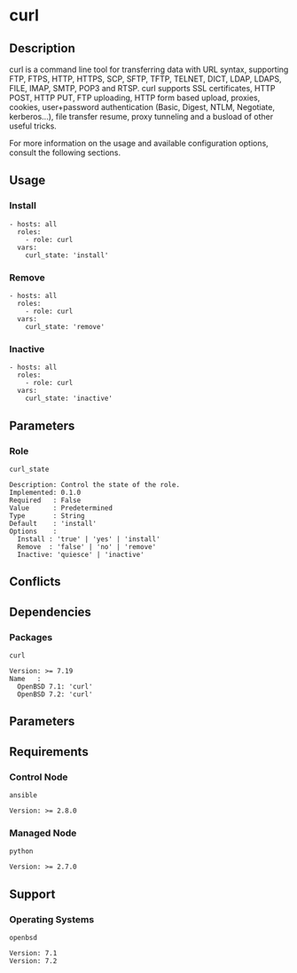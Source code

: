 # curl

## Description

curl is a command line tool for transferring data with URL syntax, supporting
FTP, FTPS, HTTP, HTTPS, SCP, SFTP, TFTP, TELNET, DICT, LDAP, LDAPS, FILE, IMAP,
SMTP, POP3 and RTSP.  curl supports SSL certificates, HTTP POST, HTTP PUT, FTP
uploading, HTTP form based upload, proxies, cookies, user+password
authentication (Basic, Digest, NTLM, Negotiate, kerberos...), file transfer
resume, proxy tunneling and a busload of other useful tricks.

For more information on the usage and available configuration options,
consult the following sections.

## Usage

### Install

```
- hosts: all
  roles:
    - role: curl
  vars:
    curl_state: 'install'
```

### Remove

```
- hosts: all
  roles:
    - role: curl
  vars:
    curl_state: 'remove'
```

### Inactive

```
- hosts: all
  roles:
    - role: curl
  vars:
    curl_state: 'inactive'
```

## Parameters

### Role

`curl_state`

    Description: Control the state of the role.
    Implemented: 0.1.0
    Required   : False
    Value      : Predetermined
    Type       : String
    Default    : 'install'
    Options    :
      Install : 'true' | 'yes' | 'install'
      Remove  : 'false' | 'no' | 'remove'
      Inactive: 'quiesce' | 'inactive'

## Conflicts

## Dependencies

### Packages

`curl`

    Version: >= 7.19
    Name   :
      OpenBSD 7.1: 'curl'
      OpenBSD 7.2: 'curl'

## Parameters

## Requirements

### Control Node

`ansible`

    Version: >= 2.8.0

### Managed Node

`python`

    Version: >= 2.7.0

## Support

### Operating Systems

`openbsd`

    Version: 7.1
    Version: 7.2
